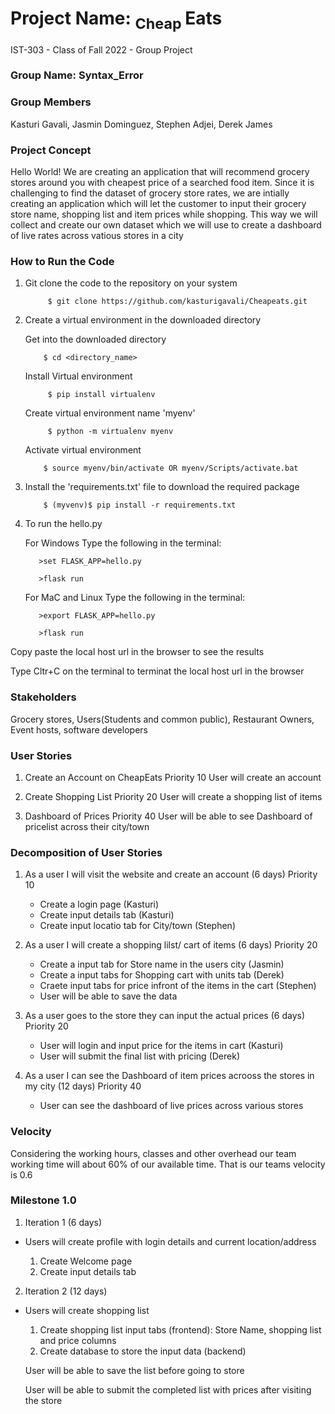 # Project Name: <sub>  Cheap </sub>Eats
IST-303 - Class of Fall 2022 - Group Project

### Group Name: Syntax_Error 

### Group Members
Kasturi Gavali, Jasmin Dominguez, Stephen Adjei, Derek James 

### Project Concept 
Hello World! We are creating an application that will recommend grocery stores around you with cheapest price of a searched food item.
Since it is challenging to find the dataset of grocery store rates, we are intially creating an application which will let the customer to input
their grocery store name, shopping list and item prices while shopping.
This way we will collect and create our own dataset which we will use to create a dashboard of live rates across vatious stores in a city 

### How to Run the Code 
1. Git clone the code to the repository on your system 

            $ git clone https://github.com/kasturigavali/Cheapeats.git 

2. Create a virtual environment in the downloaded directory 
     
     Get into the downloaded directory     
           
           $ cd <directory_name> 
     Install Virtual environment  
     
            $ pip install virtualenv         
     Create virtual environment name 'myenv'  
     
            $ python -m virtualenv myenv         
     Activate virtual environment      
     
           $ source myenv/bin/activate OR myenv/Scripts/activate.bat 
3. Install the 'requirements.txt' file to download the required package 

           $ (myvenv)$ pip install -r requirements.txt 
         
4. To run the hello.py 

     For Windows Type the following in the terminal:
         
          >set FLASK_APP=hello.py

          >flask run 
         

     For MaC and Linux Type the following in the terminal:
       
       
          >export FLASK_APP=hello.py 

          >flask run 
         
            
Copy paste the local host url in the browser to see the results
      
Type Cltr+C on the terminal to terminat the local host url in the browser 


### Stakeholders 
Grocery stores, Users(Students and common public), Restaurant Owners, Event hosts, software developers 

### User Stories

1. Create an Account on CheapEats  Priority 10
    User will create an account

2. Create Shopping List  Priority 20
    User will create a shopping list of items
    
3. Dashboard of Prices  Priority 40
    User will be able to see Dashboard of pricelist across their city/town
    
    
 ### Decomposition of User Stories
 
1. As a user I will visit the website and create an account (6 days) Priority 10
   - Create a login page  (Kasturi)
   - Create input details tab (Kasturi)
   - Create input locatio tab for City/town  (Stephen)

2. As a user I will create a shopping lilst/ cart of items (6 days) Priority 20
   - Create a input tab for Store name in the users city (Jasmin)
   - Create a input tabs for Shopping cart with units tab  (Derek)
   - Craete input tabs for price infront of the items in the cart (Stephen)
   - User will be able to save the data

3. As a user goes to the store they can input the actual prices (6 days) Priority 20
   - User will login and input price for the items in cart (Kasturi)
   - User will submit the final list with pricing (Derek)


4. As a user I can see the Dashboard of item prices acrooss the stores in my city (12 days) Priority 40
   - User can see the dashboard of live prices across various stores

### Velocity

Considering the working hours, classes and other overhead our team working time will about 60% of our available time.
That is our teams velocity is 0.6


### Milestone 1.0

1. Iteration 1  (6 days)

- Users will create profile with login details and current location/address
  
    1. Create Welcome page
    2. Create input details tab 
     
     
2. Iteration 2 (12 days)

- Users will create shopping list
    
     1. Create shopping list input tabs (frontend): Store Name, shopping list and price columns
     2. Create database to store the input data (backend)
    
     User will be able to save the list before going to store
     
     User will be able to submit the completed list with prices after visiting the store
    



        
        
       
